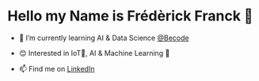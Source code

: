 # Hello my Name is Frédèrick Franck 👋

<!--
**FrederickFranck/FrederickFranck** is a ✨ _special_ ✨ repository because its `README.md` (this file) appears on your GitHub profile.

Here are some ideas to get you started:
-->
- 🌱 I’m currently learning AI & Data Science [@Becode](https://becode.org/)

- 😊 Interested in IoT📡, AI & Machine Learning 🤖  
- 📫 Find me on [LinkedIn](https://www.linkedin.com/in/fr%C3%A9d%C3%A8rick-franck/)


